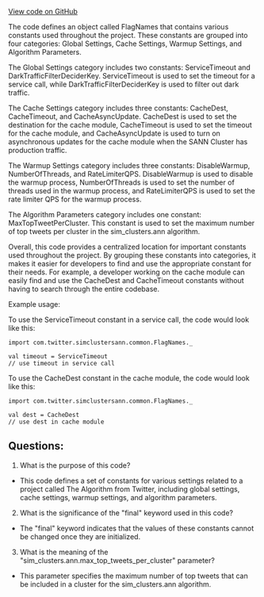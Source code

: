 [View code on GitHub](https://github.com/misbahsy/the-algorithm/simclusters-ann/server/src/main/scala/com/twitter/simclustersann/common/FlagNames.scala)

The code defines an object called FlagNames that contains various constants used throughout the project. These constants are grouped into four categories: Global Settings, Cache Settings, Warmup Settings, and Algorithm Parameters. 

The Global Settings category includes two constants: ServiceTimeout and DarkTrafficFilterDeciderKey. ServiceTimeout is used to set the timeout for a service call, while DarkTrafficFilterDeciderKey is used to filter out dark traffic. 

The Cache Settings category includes three constants: CacheDest, CacheTimeout, and CacheAsyncUpdate. CacheDest is used to set the destination for the cache module, CacheTimeout is used to set the timeout for the cache module, and CacheAsyncUpdate is used to turn on asynchronous updates for the cache module when the SANN Cluster has production traffic. 

The Warmup Settings category includes three constants: DisableWarmup, NumberOfThreads, and RateLimiterQPS. DisableWarmup is used to disable the warmup process, NumberOfThreads is used to set the number of threads used in the warmup process, and RateLimiterQPS is used to set the rate limiter QPS for the warmup process. 

The Algorithm Parameters category includes one constant: MaxTopTweetPerCluster. This constant is used to set the maximum number of top tweets per cluster in the sim_clusters.ann algorithm. 

Overall, this code provides a centralized location for important constants used throughout the project. By grouping these constants into categories, it makes it easier for developers to find and use the appropriate constant for their needs. For example, a developer working on the cache module can easily find and use the CacheDest and CacheTimeout constants without having to search through the entire codebase. 

Example usage:

To use the ServiceTimeout constant in a service call, the code would look like this:

```
import com.twitter.simclustersann.common.FlagNames._

val timeout = ServiceTimeout
// use timeout in service call
```

To use the CacheDest constant in the cache module, the code would look like this:

```
import com.twitter.simclustersann.common.FlagNames._

val dest = CacheDest
// use dest in cache module
```
## Questions: 
 1. What is the purpose of this code?
- This code defines a set of constants for various settings related to a project called The Algorithm from Twitter, including global settings, cache settings, warmup settings, and algorithm parameters.

2. What is the significance of the "final" keyword used in this code?
- The "final" keyword indicates that the values of these constants cannot be changed once they are initialized.

3. What is the meaning of the "sim_clusters.ann.max_top_tweets_per_cluster" parameter?
- This parameter specifies the maximum number of top tweets that can be included in a cluster for the sim_clusters.ann algorithm.